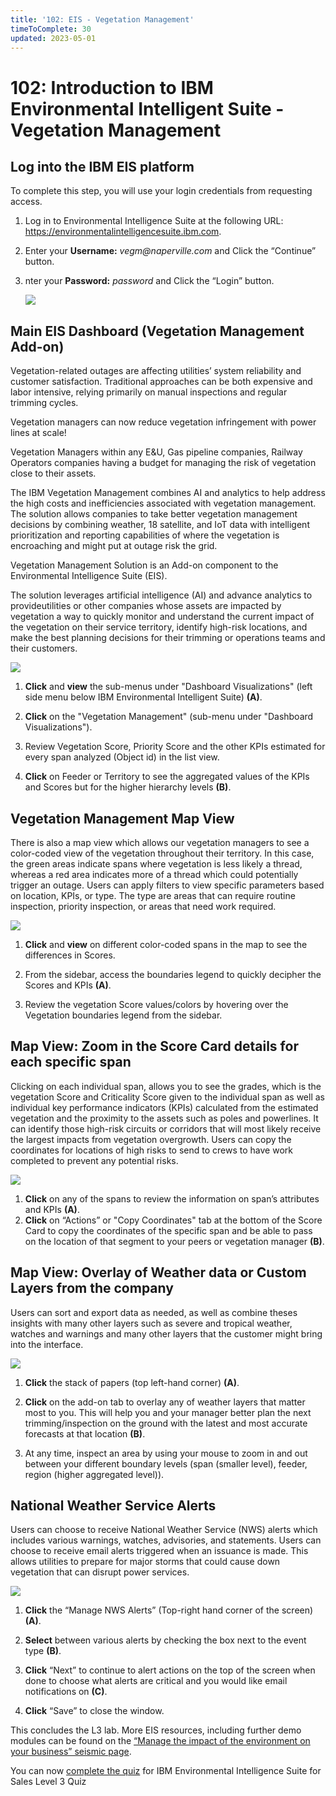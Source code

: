 ```yaml
---
title: '102: EIS - Vegetation Management'
timeToComplete: 30
updated: 2023-05-01
---
```


# 102: Introduction to IBM Environmental Intelligent Suite - Vegetation Management

<QuizAlert text='Heads Up! Quiz material will be flagged like this!' />

## Log into the IBM EIS platform

To complete this step, you will use your login credentials from requesting access.

1. Log in to Environmental Intelligence Suite at the following URL: https://environmentalintelligencesuite.ibm.com.

2. Enter your **Username:** _vegm@naperville.com_ and Click the “Continue” button.

3. nter your **Password:** _password_ and Click the “Login” button.

   ![](./images/101/login.png)

## Main EIS Dashboard (Vegetation Management Add-on)

Vegetation-related outages are affecting utilities’ system reliability and customer satisfaction. Traditional approaches can be both expensive and labor intensive, relying primarily on manual inspections and regular trimming cycles.

Vegetation managers can now reduce vegetation infringement with power lines at scale!

Vegetation Managers within any E&U, Gas pipeline companies, Railway Operators companies having a budget for managing the risk of vegetation close to their assets.

The IBM Vegetation Management combines AI and analytics to help address the high costs and inefficiencies associated with vegetation management. The solution allows companies to take better vegetation management decisions by combining weather, 18 satellite, and IoT data with intelligent prioritization and reporting capabilities of where the vegetation is encroaching and might put at outage risk the grid.


Vegetation Management Solution is an Add-on component to the Environmental Intelligence Suite (EIS). 

The solution leverages artificial intelligence (AI) and advance analytics to provideutilities or other companies whose assets are impacted by vegetation a way to quickly monitor and understand the current impact of the vegetation on their service territory, identify high-risk locations, and make the best planning decisions for their trimming or operations teams and their customers.

<QuizAlert text="Quiz material: pay attention to options available"/>

   ![](./images/101/veg-summary.png)

1. **Click** and **view** the sub-menus under "Dashboard Visualizations" (left side menu below IBM Environmental Intelligent Suite) **(A)**.

2. **Click** on the "Vegetation Management" (sub-menu under "Dashboard Visualizations").

3. Review Vegetation Score, Priority Score and the other KPIs estimated for every span analyzed (Object id) in the list view. 

4. **Click** on Feeder or Territory to see the aggregated values of the KPIs and Scores but for the higher hierarchy levels **(B)**.


## Vegetation Management Map View

There is also a map view which allows our vegetation managers to see a color-coded view of the vegetation throughout their territory. In this case, the green areas indicate spans where vegetation is less likely a thread, whereas a red area indicates more of a thread which could potentially trigger an outage. Users can apply filters to view specific parameters based on location, KPIs, or type. The type are areas that can require routine inspection, priority inspection, or areas that need work required.

![](./images/101/veg-map.png)

1. **Click** and **view** on different color-coded spans in the map to see the differences in Scores.

2. From the sidebar, access the boundaries legend to quickly decipher the Scores and KPIs **(A)**.

3. Review the vegetation Score values/colors by hovering over the Vegetation boundaries legend from the sidebar.



## Map View: Zoom in the Score Card details for each specific span

Clicking on each individual span, allows you to see the grades, which is the vegetation Score and Criticality Score given to the individual span as well as individual key performance indicators (KPIs) calculated from the estimated vegetation and the proximity to the assets such as poles and powerlines. It can identify those high-risk circuits or corridors that will most likely receive the largest impacts from vegetation overgrowth. Users can copy the coordinates for locations of high risks to send to crews to have work completed to prevent any potential risks.


![](./images/101/veg-mapview.png)


1. **Click** on any of the spans to review the information on span’s attributes and KPIs **(A)**. 
2. **Click** on “Actions” or "Copy Coordinates" tab at the bottom of the Score Card to copy the coordinates of the specific span and be able to pass on the location of that segment to your peers or vegetation manager **(B)**.
   
## Map View: Overlay of Weather data or Custom Layers from the company

Users can sort and export data as needed, as well as combine theses insights with many other layers such as severe and tropical weather, watches and warnings and many other layers that the customer might bring into the interface.  

![](./images/101/veg-mapviewoverlay.png)

1. **Click** the stack of papers (top left-hand corner) **(A)**.

2. **Click** on the add-on tab to overlay any of weather layers that matter most to you. This will help you and your manager better plan the next trimming/inspection on the ground with the latest and most accurate forecasts at that location **(B)**. 

3. At any time, inspect an area by using your mouse to zoom in and out between your different boundary levels (span (smaller level), feeder, region (higher aggregated level)).

## National Weather Service Alerts

Users can choose to receive National Weather Service (NWS) alerts which includes various warnings, watches, advisories, and statements. Users can choose to receive email alerts triggered when an issuance is made. This allows utilities to prepare for major storms that could cause down vegetation that can disrupt power services.

<QuizAlert text="Quiz material: pay attention to all events and severity"/>

![](./images/101/veg-alert.png)

1. **Click** the “Manage NWS Alerts” (Top-right hand corner of the screen) **(A)**.

2. **Select** between various alerts by checking the box next to the event type **(B)**. 

3. **Click** “Next” to continue to alert actions on the top of the screen when done to choose what alerts are critical and you would like email notifications on **(C)**.

4. **Click** “Save” to close the window.


This concludes the L3 lab. More EIS resources, including further demo modules can be found on the [“Manage the impact of the environment on your business” seismic page](https://ibm.seismic.com/Link/Content/DCQMFdmRcMDTqG9Q9733FW94Fc4V).

You can now [complete the quiz](https://learn.ibm.com/course/view.php?id=12079) for IBM Environmental Intelligence Suite for Sales Level 3 Quiz
